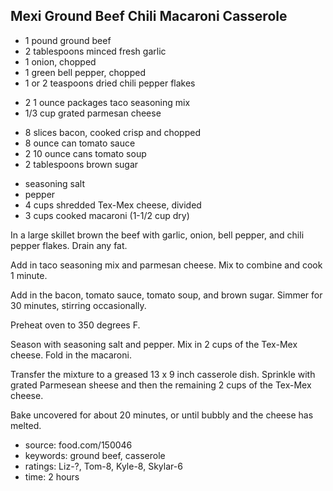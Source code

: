 Mexi Ground Beef Chili Macaroni Casserole
-----------------------------------------

- 1 pound ground beef
- 2 tablespoons minced fresh garlic
- 1 onion, chopped
- 1 green bell pepper, chopped
- 1 or 2 teaspoons dried chili pepper flakes
<!-- -->
- 2 1 ounce packages taco seasoning mix
- 1/3 cup grated parmesan cheese
<!-- -->
- 8 slices bacon, cooked crisp and chopped
- 8 ounce can tomato sauce
- 2 10 ounce cans tomato soup
- 2 tablespoons brown sugar
<!-- -->
- seasoning salt
- pepper
- 4 cups shredded Tex-Mex cheese, divided
- 3 cups cooked macaroni (1-1/2 cup dry)

In a large skillet brown the beef with garlic, onion, bell pepper, and
chili pepper flakes.  Drain any fat.

Add in taco seasoning mix and parmesan cheese.  Mix to combine and
cook 1 minute.

Add in the bacon, tomato sauce, tomato soup, and brown sugar.  Simmer
for 30 minutes, stirring occasionally.

Preheat oven to 350 degrees F.

Season with seasoning salt and pepper.  Mix in 2 cups of the Tex-Mex
cheese.  Fold in the macaroni.

Transfer the mixture to a greased 13 x 9 inch casserole dish.
Sprinkle with grated Parmesean sheese and then the remaining 2 cups of
the Tex-Mex cheese.

Bake uncovered for about 20 minutes, or until bubbly and the cheese
has melted.

- source: food.com/150046
- keywords: ground beef, casserole
- ratings: Liz-?, Tom-8, Kyle-8, Skylar-6
- time: 2 hours
